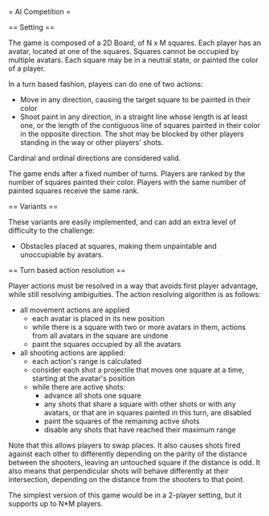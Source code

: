 = AI Competition =


== Setting ==

The game is composed of a 2D Board, of N x M squares. Each player has an
avatar, located at one of the squares. Squares cannot be occupied by multiple
avatars. Each square may be in a neutral state, or painted the color of a
player.

In a turn based fashion, players can do one of two actions:

  * Move in any direction, causing the target square to be painted in their
    color
  * Shoot paint in any direction, in a straight line whose length is at least one,
    or the length of the contiguous line of squares painted in their color in
    the opposite direction. The shot may be blocked by other players standing
    in the way or other players' shots.

Cardinal and ordinal directions are considered valid.

The game ends after a fixed number of turns. Players are ranked by the number
of squares painted their color. Players with the same number of painted squares
receive the same rank.


== Variants ==

These variants are easily implemented, and can add an extra level of difficulty
to the challenge:

* Obstacles placed at squares, making them unpaintable and unoccupiable by avatars.


== Turn based action resolution ==

Player actions must be resolved in a way that avoids first player advantage,
while still resolving ambiguities. The action resolving algorithm is as
follows:

* all movement actions are applied
  * each avatar is placed in its new position
  * while there is a square with two or more avatars in them, actions from all
    avatars in the square are undone
  * paint the squares occupied by all the avatars
* all shooting actions are applied:
  * each action's range is calculated
  * consider each shot a projectile that moves one square at a time, starting
    at the avatar's position
  * while there are active shots:
    * advance all shots one square
    * any shots that share a square with other shots or with any avatars, or
      that are in squares painted in this turn, are disabled
    * paint the squares of the remaining active shots
    * disable any shots that have reached their maximum range

Note that this allows players to swap places. It also causes shots fired
against each other to differently depending on the parity of the distance
between the shooters, leaving an untouched square if the distance is odd. It
also means that perpendicular shots will behave differently at their
intersection, depending on the distance from the shooters to that point.

The simplest version of this game would be in a 2-player setting, but it
supports up to N\*M players.
